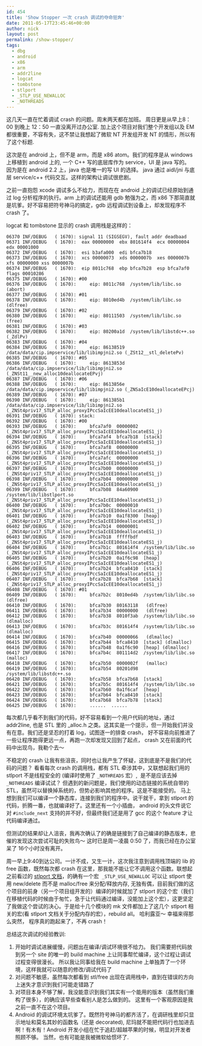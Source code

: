 ```yaml
---
id: 454
title: 'Show Stopper 一次 crash 调试的夺命狂奔'
date: 2011-05-17T23:45:46+00:00
author: nick
layout: post
permalink: /show-stopper/
tags:
  - dbg
  - android 
  - x86 
  - arm 
  - addr2line 
  - logcat
  - tombstone
  - stlport 
  - _STLP_USE_NEWALLOC 
  - _NOTHREADS
---
```

这几天一直在忙着调试 crash 的问题。周末两天都在加班。 周日更是从早上8：00 到晚上 12：50 一直没离开过办公室. 加上这个项目对我们整个开发组以及 EM 都很重要，不容有失，这不禁让我想起了微软 NT 开发组开发 NT 的情形，所以有了这个标题.
 
这次是在 android 上，但不是 arm，而是 x86 atom。我们的程序是从 windows 上移植到 android 上的, 一个 C++ 写的底层库作为 service，UI 是 java 写的。 因为是在 android 2.2 上，java 也是唯一的写 UI 的选择。 java 通过 aidl/jni 与底层 service/c++ 代码交互。这样的架构让调试很悲剧。
 
之前一直抱怨 xcode 调试多么不给力，而现在在 android 上的调试已经原始到通过 log 分析程序的执行。arm 上的调试还能用 gdb 勉强为之，而 x86 下那简直就是坑爹。好不容易把符号神马的搞定，gdb 远程调试到设备上，却发现程序不 crash 了。
 
logcat 和 tombstone 显示的 crash 调用栈是这样的：

	06370 INF/DEBUG   ( 1670): signal 11 (SIGSEGV), fault addr deadbaad
	06371 INF/DEBUG   ( 1670):  eax 00000000  ebx 801614f4  ecx 00000004  edx 00001000
	06372 INF/DEBUG   ( 1670):  esi b3afa000  edi bfca7b18
	06373 INF/DEBUG   ( 1670):  xcs 00000073  xds 0000007b  xes 0000007b  xfs 00000000 xss 0000007b
	06374 INF/DEBUG   ( 1670):  eip 8011c768  ebp bfca7b28  esp bfca7af0  flags 00010286
	06375 INF/DEBUG   ( 1670): #00
	06376 INF/DEBUG   ( 1670):     eip: 8011c768  /system/lib/libc.so (abort)
	06377 INF/DEBUG   ( 1670): #01
	06378 INF/DEBUG   ( 1670):     eip: 8010ed4b  /system/lib/libc.so (dlfree)
	06379 INF/DEBUG   ( 1670): #02
	06380 INF/DEBUG   ( 1670):     eip: 80111503  /system/lib/libc.so (free)
	06381 INF/DEBUG   ( 1670): #03
	06382 INF/DEBUG   ( 1670):     eip: 80200a1d  /system/lib/libstdc++.so (_ZdlPv)
	06383 INF/DEBUG   ( 1670): #04
	06384 INF/DEBUG   ( 1670):     eip: 86138519  /data/data/cip.impservice/lib/libimpjni2.so (_ZSt12__stl_deletePv)
	06385 INF/DEBUG   ( 1670): #05
	06386 INF/DEBUG   ( 1670):     eip: 8613853d  /data/data/cip.impservice/lib/libimpjni2.so (_ZNSt11__new_alloc10deallocateEPvj)
	06387 INF/DEBUG   ( 1670): #06
	06388 INF/DEBUG   ( 1670):     eip: 8613856e  /data/data/cip.impservice/lib/libimpjni2.so (_ZNSaIcE10deallocateEPcj)
	06389 INF/DEBUG   ( 1670): #07
	06390 INF/DEBUG   ( 1670):     eip: 861385b1  /data/data/cip.impservice/lib/libimpjni2.so (_ZNSt4priv17_STLP_alloc_proxyIPccSaIcEE10deallocateES1_j)
	06391 INF/DEBUG   ( 1670): stack:
	06392 INF/DEBUG   ( 1670): #00
	06393 INF/DEBUG   ( 1670):     bfca7af0  00000002   (_ZNSt4priv17_STLP_alloc_proxyIPccSaIcEE10deallocateES1_j)
	06394 INF/DEBUG   ( 1670):     bfca7af4  bfca7b18  [stack] (_ZNSt4priv17_STLP_alloc_proxyIPccSaIcEE10deallocateES1_j)
	06395 INF/DEBUG   ( 1670):     bfca7af8  00000000   (_ZNSt4priv17_STLP_alloc_proxyIPccSaIcEE10deallocateES1_j)
	06396 INF/DEBUG   ( 1670):     bfca7afc  00000000   (_ZNSt4priv17_STLP_alloc_proxyIPccSaIcEE10deallocateES1_j)
	06397 INF/DEBUG   ( 1670):     bfca7b00  00000000   (_ZNSt4priv17_STLP_alloc_proxyIPccSaIcEE10deallocateES1_j)
	06398 INF/DEBUG   ( 1670):     bfca7b04  00000000   (_ZNSt4priv17_STLP_alloc_proxyIPccSaIcEE10deallocateES1_j)
	06399 INF/DEBUG   ( 1670):     bfca7b08  84a60900  /system/lib/libstlport.so (_ZNSt4priv17_STLP_alloc_proxyIPccSaIcEE10deallocateES1_j)
	06400 INF/DEBUG   ( 1670):     bfca7b0c  00000010   (_ZNSt4priv17_STLP_alloc_proxyIPccSaIcEE10deallocateES1_j)
	06401 INF/DEBUG   ( 1670):     bfca7b10  0a1f8300  [heap] (_ZNSt4priv17_STLP_alloc_proxyIPccSaIcEE10deallocateES1_j)
	06402 INF/DEBUG   ( 1670):     bfca7b14  00000001   (_ZNSt4priv17_STLP_alloc_proxyIPccSaIcEE10deallocateES1_j)
	06403 INF/DEBUG   ( 1670):     bfca7b18  fffffbdf   (_ZNSt4priv17_STLP_alloc_proxyIPccSaIcEE10deallocateES1_j)
	06404 INF/DEBUG   ( 1670):     bfca7b1c  801614f4  /system/lib/libc.so (_ZNSt4priv17_STLP_alloc_proxyIPccSaIcEE10deallocateES1_j)
	06405 INF/DEBUG   ( 1670):     bfca7b20  0a1f6c98  [heap] (_ZNSt4priv17_STLP_alloc_proxyIPccSaIcEE10deallocateES1_j)
	06406 INF/DEBUG   ( 1670):     bfca7b24  bfca8410  [stack] (_ZNSt4priv17_STLP_alloc_proxyIPccSaIcEE10deallocateES1_j)
	06407 INF/DEBUG   ( 1670):     bfca7b28  bfca7b68  [stack] (_ZNSt4priv17_STLP_alloc_proxyIPccSaIcEE10deallocateES1_j)
	06408 INF/DEBUG   ( 1670): #01
	06409 INF/DEBUG   ( 1670):     bfca7b2c  8010ed4b  /system/lib/libc.so (dlfree)
	06410 INF/DEBUG   ( 1670):     bfca7b30  80163118   (dlfree)
	06411 INF/DEBUG   ( 1670):     bfca7b34  00000000   (dlfree)
	06412 INF/DEBUG   ( 1670):     bfca7b38  8010f3ab  /system/lib/libc.so (dlmalloc)
	06413 INF/DEBUG   ( 1670):     bfca7b3c  801614f4  /system/lib/libc.so (dlmalloc)
	06414 INF/DEBUG   ( 1670):     bfca7b40  00000066   (dlmalloc)
	06415 INF/DEBUG   ( 1670):     bfca7b44  bfca8410  [stack] (dlmalloc)
	06416 INF/DEBUG   ( 1670):     bfca7b48  0a1f6c90  [heap] (dlmalloc)
	06417 INF/DEBUG   ( 1670):     bfca7b4c  801114d2  /system/lib/libc.so (malloc)
	06418 INF/DEBUG   ( 1670):     bfca7b50  0000002f   (malloc)
	06419 INF/DEBUG   ( 1670):     bfca7b54  80201d98  /system/lib/libstdc++.so
	06420 INF/DEBUG   ( 1670):     bfca7b58  bfca7b68  [stack]
	06421 INF/DEBUG   ( 1670):     bfca7b5c  801614f4  /system/lib/libc.so
	06422 INF/DEBUG   ( 1670):     bfca7b60  0a1f6caf  [heap]
	06423 INF/DEBUG   ( 1670):     bfca7b64  bfca8410  [stack]
	06424 INF/DEBUG   ( 1670):     bfca7b68  bfca7b78  [stack]
	06425 INF/DEBUG   ( 1670):     ......  ......
	 
每次都几乎看不到我们的代码，好不容易看到一个用户代码的地址，通过 addr2line, 也是 STL 里的 _alloc.h 之类。这其实是一个提示，但一开始我们并没有在意。我们还是坚忍的打着 log，试图逐一的排查 crash， 好不容易向前推进了一些让程序跑得更远一点，再跑一次却发现又回到了起点， crash 又在前面的代码中出现鸟，我勒个去～
 
不稳定的 crash 让我有些沮丧，同时也让我产生了怀疑，这到底是不是我们的代码的问题？ 看看每次 crash 的调用栈，都有 STL 牵涉其中，又联想起我们用的 stlport 不是线程安全的 (编译时使用了 `_NOTHREADS` 宏）,  是不是应该去掉 `_NOTHREADS` 编译试试？ 但遇到的新问题是，我们使用的动态链接的系统自带的 STL，虽然可以替换掉系统的，但势必影响其他的程序。这是不能接受的。 马上想到我们可以编译一个静态库，连接到我们的程序中。说干就干，拿到 stlport 的代码，折腾一番，也就编译好了。这里还有一个小插曲， android 的头文件说它对 `#include_next` 支持的并不好，但最终我们还是用了 gcc 的这个 feature 才让代码编译通过。
 
但测试的结果却让人沮丧，我再次确认了的确是链接到了自己编译的静态版本，悲催的发现这次尝试可耻的失败鸟～ 这时已是周一凌晨 0:50 了，而我已经在办公室呆了 16个小时没有离开。
 
周一早上9:40到达公司。一计不成，又生一计，这次我注意到调用栈顶端的 lib 的 free 函数，既然每次都 crash 在这里，那我能不能让它不调用这个函数。联想起之前看过的 [stlport 文档](http://www.stlport.com/doc/configure.html)，的确有一个宏  `_STLP_USE_NEWALLOC` 可以让 stlport 使用 new/delete 而不是 malloc/free 来分配/释放内存, 无独有偶，目前我们做的这个项目的前身（另一个项目组开发的）编译的时候就加了 stlport 的这个宏（我们在移植代码的时候由于匆忙，急于让代码通过编译，没能加上这个宏），这更坚定了我做这个尝试的决心。于是给十几个模块的 mk 文件都加上了这几个 stlport 相关的宏(看 stlport 文档关于分配内存的宏），rebuild all。 哈利露亚～ 幸福来得那么突然， 程序真的跑起来了，不再 crash！
 
总结这次调试的经验教训:

1. 开始时调试进展缓慢，问题出在编译/调试环境很不给力。
我们需要把代码放到另一个 site 的唯一的 build machine 上让同事帮忙编译，这个过程让调试过程变得很漫长。 所以我让同事给我在 build machine 上单独弄了一个环境，这样我就可以随意的修改/调试代码了
2. 对问题不敏感，虽然每次都看到 stl/free 出现在调用栈中，直到在错误的方向上迷失才意识到我们可能走错路了
3. 对项目本身不够了解，我没能意识到我们其实有一个能用的版本（虽然我们重构了很多），的确应该早些查看别人是怎么做到的。 这里有一个客观原因是我之前一直不在这个项目。
4. Android 的调试环境太坑爹了。既然符号神马的都齐活了，在调研栈里却只显示地址和莫名其妙的函数名（还是 decorated), 尼玛就不能把代码行也加进去啊！有木有！Android 开发小组在忙于追赶/超越苹果的时候，明显对开发者照顾不够。 当然，也有可能是我被微软给惯坏了.
 
 

